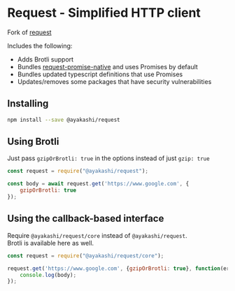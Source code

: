 # Request - Simplified HTTP client

Fork of [request](https://github.com/request/request)  

Includes the following:  

* Adds Brotli support
* Bundles [request-promise-native](https://github.com/request/request-promise-native) and uses Promises by default
* Bundles updated typescript definitions that use Promises
* Updates/removes some packages that have security vulnerabilities

## Installing

```bash
npm install --save @ayakashi/request
```

## Using Brotli

Just pass `gzipOrBrotli: true` in the options instead of just `gzip: true`

```js
const request = require("@ayakashi/request");

const body = await request.get('https://www.google.com', {
    gzipOrBrotli: true
});
```

## Using the callback-based interface

Require `@ayakashi/request/core` instead of `@ayakashi/request`.  
Brotli is available here as well.

```js
const request = require("@ayakashi/request/core");

request.get('https://www.google.com', {gzipOrBrotli: true}, function(err, resp, body) {
    console.log(body);
});
```

